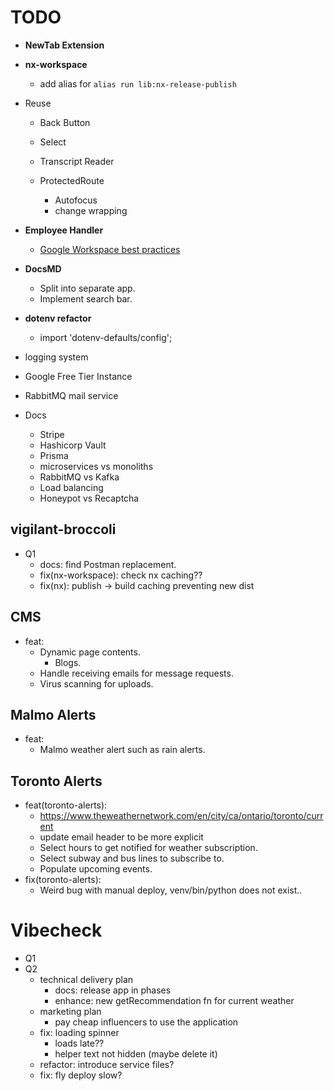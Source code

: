 # TODO

- **NewTab Extension**
- **nx-workspace**
  - add alias for `alias run lib:nx-release-publish`
- Reuse

  - Back Button
  - Select
  - Transcript Reader
  - ProtectedRoute

    - Autofocus
    - change wrapping

- **Employee Handler**

  - [Google Workspace best practices](https://www.reddit.com/r/gsuite/comments/1ap8a9j/looking_for_google_workspace_best_practices_tips/)

- **DocsMD**
  - Split into separate app.
  - Implement search bar.
- **dotenv refactor**
  - import 'dotenv-defaults/config';
- logging system
- Google Free Tier Instance
- RabbitMQ mail service
- Docs
  - Stripe
  - Hashicorp Vault
  - Prisma
  - microservices vs monoliths
  - RabbitMQ vs Kafka
  - Load balancing
  - Honeypot vs Recaptcha

## vigilant-broccoli

- Q1
  - docs: find Postman replacement.
  - fix(nx-workspace): check nx caching??
  - fix(nx): publish -> build caching preventing new dist

## CMS

- feat:
  - Dynamic page contents.
    - Blogs.
  - Handle receiving emails for message requests.
  - Virus scanning for uploads.

## Malmo Alerts

- feat:
  - Malmo weather alert such as rain alerts.

## Toronto Alerts

- feat(toronto-alerts):
  - https://www.theweathernetwork.com/en/city/ca/ontario/toronto/current
  - update email header to be more explicit
  - Select hours to get notified for weather subscription.
  - Select subway and bus lines to subscribe to.
  - Populate upcoming events.
- fix(toronto-alerts):
  - Weird bug with manual deploy, venv/bin/python does not exist..

# Vibecheck

- Q1
- Q2
  - technical delivery plan
    - docs: release app in phases
    - enhance: new getRecommendation fn for current weather
  - marketing plan
    - pay cheap influencers to use the application
  - fix: loading spinner
    - loads late??
    - helper text not hidden (maybe delete it)
  - refactor: introduce service files?
  - fix: fly deploy slow?
